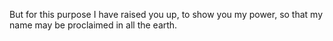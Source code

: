 But for this purpose I have raised you up, to show you my power, so that my name may be proclaimed in all the earth.
